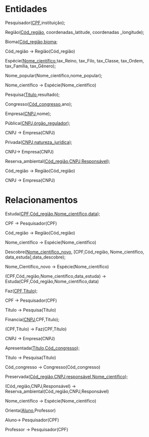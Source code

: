# Entidades

Pesquisador(<ins>CPF</ins>,instituição);

Região(<ins>Cód_região</ins>, coordenadas_latitude, coordenadas _longitude);

Bioma(<ins>Cód_região,bioma</ins>;

Cód_região -> Região(Cód_região)

Espécie(<ins>Nome_científico</ins>,tax_Reino, tax_Filo, tax_Classe, tax_Ordem, tax_Família, tax_Gênero);

Nome_popular(Nome_científico,nome_popular);

Nome_científico -> Espécie(Nome_científico)

Pesquisa(<ins>Título</ins>,resultado);

Congresso(<ins>Cód_congresso</ins>,ano);

Empresa(<ins>CNPJ</ins>,nome);

Pública(<ins>CNPJ,órgão_regulador</ins>);

CNPJ -> Empresa(CNPJ)

Privada(<ins>CNPJ,natureza_jurídica</ins>);

CNPJ-> Empresa(CNPJ)

Reserva_ambiental(<ins>Cód_região,CNPJ,Responsável</ins>);

Cód_região -> Região(Cód_região)

CNPJ -> Empresa(CNPJ)


# Relacionamentos


Estuda(<ins>CPF,Cód_região,Nome_científico,data</ins>);

CPF -> Pesquisador(CPF)

Cód_região -> Região(Cód_região)

Nome_científico -> Espécie(Nome_científico)

Descobre(<ins>Nome_científico_novo</ins>, [CPF,Cód_região, Nome_científico, data_estuda],data_descobre);

Nome_Científico_novo -> Espécie(Nome_científico)

(CPF,Cód_região,Nome_científico,data_estuda) -> Estuda(CPF,Cód_região,Nome_científico,data)

Faz(<ins>CPF,Título</ins>);

CPF -> Pesquisador(CPF)

Título -> Pesquisa(Título)

Financia(<ins>CNPJ</ins>,CPF,Título);

(CPF,Título) -> Faz(CPF,Título)

CNPJ -> Empresa(CNPJ)

Apresentada(<ins>Título,Cód_congresso</ins>);

Título -> Pesquisa(Título)

Cód_congresso -> Congresso(Cód_congresso)

Preservada(<ins>Cód_região,CNPJ,responsável,Nome_científico</ins>);

(Cód_região,CNPJ,Responsável) -> Reserva_ambiental(Cód_região,CNPJ,Responsável)

Nome_científico -> Espécie(Nome_científico)

Orienta(<u>Aluno</u>,Professor)

Aluno-> Pesquisador(CPF)

Professor -> Pesquisador(CPF)
